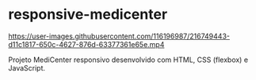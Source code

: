 # responsive-medicenter

https://user-images.githubusercontent.com/116196987/216749443-d11c1817-650c-4627-876d-63377361e65e.mp4

Projeto MediCenter responsivo desenvolvido com HTML, CSS (flexbox) e JavaScript.
